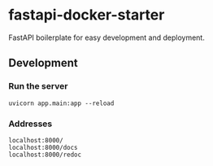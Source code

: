 # fastapi-docker-starter
FastAPI boilerplate for easy development and deployment.

## Development

### Run the server

```shell
uvicorn app.main:app --reload
```

### Addresses

```shell
localhost:8000/
localhost:8000/docs
localhost:8000/redoc
```